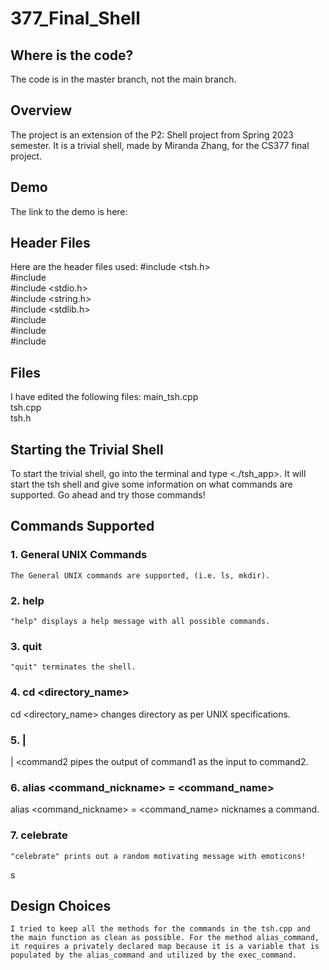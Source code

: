 # 377_Final_Shell

## Where is the code?
  The code is in the master branch, not the main branch.

## Overview
  The project is an extension of the P2: Shell project from Spring 2023 semester. It is a trivial shell, made by Miranda Zhang, for the CS377 final project.

## Demo
  The link to the demo is here:

## Header Files
  Here are the header files used:
  #include <tsh.h> <br>
  #include <iostream> <br>
  #include <stdio.h> <br>
  #include <string.h> <br>
  #include <stdlib.h> <br>
  #include <map> <br>
  #include <cstring> <br>
  #include <ctime> <br>

## Files
  I have edited the following files:
  main_tsh.cpp <br>
  tsh.cpp <br>
  tsh.h <br>
  
## Starting the Trivial Shell
  To start the trivial shell, go into the terminal and type <./tsh_app>. It will start the tsh shell and give some information on what commands are supported. Go ahead and try those commands!
  
## Commands Supported
  ### 1. General UNIX Commands
    The General UNIX commands are supported, (i.e. ls, mkdir). 
  ### 2. help
    "help" displays a help message with all possible commands.
  ### 3. quit
    "quit" terminates the shell.
  ### 4. cd <directory_name>
  cd <directory_name> changes directory as per UNIX specifications.
  ### 5. <command1> | <command2>
  <command1> | <command2 pipes the output of command1 as the input to command2.
  ### 6. alias <command_nickname> = <command_name>
  alias <command_nickname> = <command_name> nicknames a command.
  ### 7. celebrate
    "celebrate" prints out a random motivating message with emoticons!
s
## Design Choices
    I tried to keep all the methods for the commands in the tsh.cpp and the main function as clean as possible. For the method alias_command, it requires a privately declared map because it is a variable that is populated by the alias_command and utilized by the exec_command. 

  
